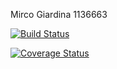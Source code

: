 Mirco Giardina 1136663

[![Build Status](https://travis-ci.org/Mirco469/assignment2.svg?branch=master)](https://travis-ci.org/Mirco469/assignment2)

<a href='https://coveralls.io/github/Mirco469/assignment2?branch=master'><img src='https://coveralls.io/repos/github/Mirco469/assignment2/badge.svg?branch=master' alt='Coverage Status' /></a>


